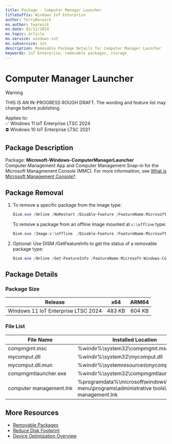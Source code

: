 ```yaml
---
title: Package - Computer Manager Launcher
titleSuffix: Windows IoT Enterprise
author: TerryWarwick
ms.author: twarwick
ms.date: 02/12/2024
ms.topic: article
ms.service: windows-iot
ms.subservice: iot
description: Removable Package Details for Computer Manager Launcher
keywords: IoT Enterprise, removable packages, storage
---
```


# Computer Manager Launcher

> [!WARNING]
> THIS IS AN IN-PROGRESS ROUGH DRAFT. The wording and feature list may change before publishing.

Applies to:  
✅ Windows 11 IoT Enterprise LTSC 2024  
⛔ Windows 10 IoT Enterprise LTSC 2021

## Package Description

Package: **Microsoft-Windows-ComputerManagerLauncher** </br>  Computer Management App and Computer Management Snap-in for the Microsoft Managmenent Console (MMC).  For more informaition, see [What is Microsoft Management Console?](/troubleshoot/windows-server/system-management-components/what-is-microsoft-management-console).

## Package Removal

1. To remove a specific package from the image type:

   ```powershell
   Dism.exe /Online /NoRestart /Disable-Feature /FeatureName:Microsoft-Windows-ComputerManagerLauncher /PackageName:@Package
   ````

   To remove a package from an offline image mounted at `c:\offline` type:

   ```powershell
   Dism.exe /Image:c:\offline  /Disable-Feature /FeatureName:Microsoft-Windows-ComputerManagerLauncher /PackageName:@Package
   ```

1. Optional: Use DISM /GetFeatureInfo to get the status of a removable package type:

   ```powershell
   Dism.exe /Online /Get-FeatureInfo /FeatureName:Microsoft-Windows-ComputerManagerLauncher /PackageName:@Package
   ````

## Package Details

### Package Size

| Release                             |   x64     |    ARM64    |
|-------------------------------------|:---------:|:-----------:|
| Windows 11 IoT Enterprise LTSC 2024 | 483 KB    | 604 KB      |

### File List

| File Name | Installed Location |
|-----------|--------------------|
| compmgmt.msc | %windir%\system32\compmgmt.msc |
| mycomput.dll | %windir%\system32\mycomput.dll |
| mycomput.dll.mun | %windir%\systemresources\mycomput.dll.mun |
| compmgmtlauncher.exe | %windir%\system32\compmgmtlauncher.exe |
| computer&nbsp;management.lnk | %programdata%\microsoft\windows\start menu\programs\administrative tools\computer management.lnk |

## More Resources

- [Removable Packages](/windows/iot/iot-enterprise/Optimize-Your-Device/Removable-Packages)
- [Reduce Disk Footprint](/windows/iot/iot-enterprise/Optimize-Your-Device/Reduce-Disk-Footprint)
- [Device Optimization Overview](/windows/iot/iot-enterprise/Optimize-Your-Device/Overview)
